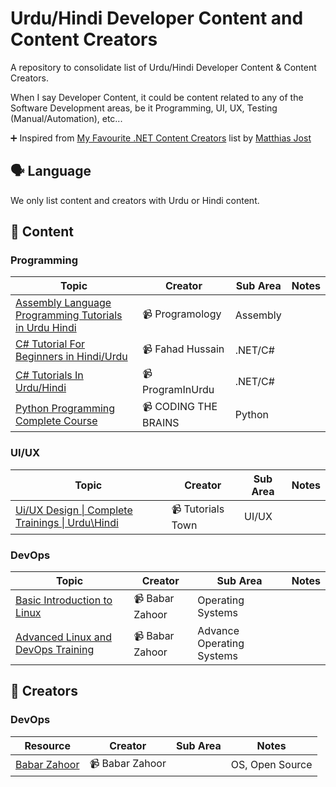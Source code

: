 # Urdu/Hindi Developer Content and Content Creators

A repository to consolidate list of Urdu/Hindi Developer Content & Content Creators.

When I say Developer Content, it could be content related to any of the Software Development areas, be it Programming, UI, UX, Testing (Manual/Automation), etc...

:heavy_plus_sign: Inspired from [My Favourite .NET Content Creators](https://github.com/matthiasjost/dotnet-content-creators)  list by [Matthias Jost](https://github.com/matthiasjost)

## 🗣️ Language
We only list content and creators with Urdu or Hindi content.

## :notebook_with_decorative_cover: Content

### Programming

| Topic         | Creator     | Sub Area | Notes |
|--------------|-----------|------------|------------|
| [Assembly Language Programming Tutorials in Urdu Hindi](https://www.youtube.com/playlist?list=PLR2FqYUVaFJpHPw1ExSVJZFNlXzJYGAT1) | :video_camera: Programology      | Assembly |         |
| [C# Tutorial For Beginners in Hindi/Urdu](https://www.youtube.com/playlist?list=PLtCBuHKmdxOfLseCtdZg1a3XBsDFbRVfd) | :video_camera: Fahad Hussain      | .NET/C# |         |
| [C# Tutorials In Urdu/Hindi](https://www.youtube.com/playlist?list=PLUyYwyJA_WfQd5zeCU890TDFQAqboekyc) | :video_camera: ProgramInUrdu      | .NET/C# |         |
| [Python Programming Complete Course](https://www.youtube.com/playlist?list=PLva9wMNinRL4hgVa1gm_ExrmN3guzzZuR) | :video_camera: CODING THE BRAINS      | Python |         |

### UI/UX

| Topic         | Creator     | Sub Area | Notes |
|--------------|-----------|------------|------------|
| [Ui/UX Design \| Complete Trainings \| Urdu\Hindi](https://www.youtube.com/playlist?list=PLspW40rZgNemcESvd7g9mz8gldTKTLy-d) | :video_camera: Tutorials Town | UI/UX |         |

### DevOps

| Topic         | Creator     | Sub Area | Notes |
|--------------|-----------|------------|------------|
| [Basic Introduction to Linux](https://www.youtube.com/watch?v=IA1hAqV0Vnc&list=PLBiQy5tO4R2OEGyUv0aY-opEV5mDgOaHS) | :video_camera: Babar Zahoor | Operating Systems |         |
| [Advanced Linux and DevOps Training](https://www.youtube.com/watch?v=NhZNHsbC3u8&list=PLBiQy5tO4R2MPkXm4RbpygoQgRL_1Ik5Z) | :video_camera: Babar Zahoor | Advance Operating Systems |         |

## :angel: Creators

### DevOps

| Resource         | Creator     | Sub Area | Notes |
|--------------|-----------|------------|------------|
| [Babar Zahoor](https://www.youtube.com/@babarzahoor) | :video_camera: Babar Zahoor |  | OS, Open Source|
